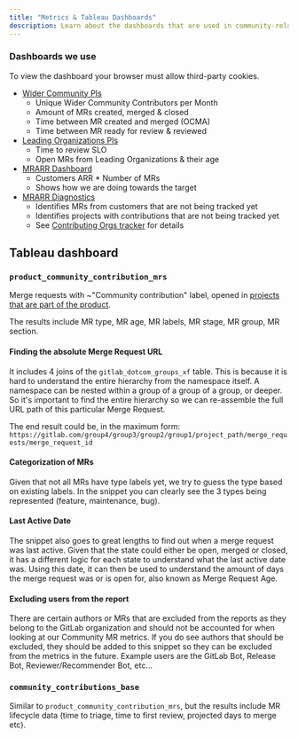 ```yaml
---
title: "Metrics & Tableau Dashboards"
description: Learn about the dashboards that are used in community-related dashboards!
---
```


### Dashboards we use

To view the dashboard your browser must allow third-party cookies.

- [Wider Community PIs](https://us-west-2b.online.tableau.com/t/gitlabpublic/views/WiderCommunityPIsPart1/WiderCommunityPIsDashboardPart1)
  - Unique Wider Community Contributors per Month
  - Amount of MRs created, merged & closed
  - Time between MR created and merged (OCMA)
  - Time between MR ready for review & reviewed
- [Leading Organizations PIs](https://us-west-2b.online.tableau.com/t/gitlabpublic/views/LeadingOrganizationsPIsPart1/LeadingOrganizationsPIsPart1)
  - Time to review SLO
  - Open MRs from Leading Organizations & their age
- [MRARR Dashboard](https://10az.online.tableau.com/t/gitlab/views/MRARRDashboard_17055242209630/MRARRDashboard)
  - Customers ARR * Number of MRs
  - Shows how we are doing towards the target
- [MRARR Diagnostics](https://10az.online.tableau.com/t/gitlab/views/MRARRDiagnostics/MRARRDiagnostics)
  - Identifies MRs from customers that are not being tracked yet
  - Identifies projects with contributions that are not being tracked yet
  - See [Contributing Orgs tracker](/handbook/marketing/developer-relations/contributor-success/contributing-org-tracker.html) for details

## Tableau dashboard

### `product_community_contribution_mrs`

Merge requests with ~"Community contribution" label, opened in
[projects that are part of the product](/handbook/engineering/metrics/#projects-that-are-part-of-the-product).

The results include MR type, MR age, MR labels, MR stage, MR group, MR section.

#### Finding the absolute Merge Request URL

It includes 4 joins of the `gitlab_dotcom_groups_xf` table. This is because it is hard to understand the entire hierarchy from the namespace itself. A namespace can be nested within a group of a group of a group, or deeper. So it's important to find the entire hierarchy so we can re-assemble the full URL path of this particular Merge Request.

The end result could be, in the maximum form: `https://gitlab.com/group4/group3/group2/group1/project_path/merge_requests/merge_request_id`

#### Categorization of MRs

Given that not all MRs have type labels yet, we try to guess the type based on existing labels. In the snippet you can clearly see the 3 types being represented (feature, maintenance, bug).

#### Last Active Date

The snippet also goes to great lengths to find out when a merge request was last active. Given that the state could either be open, merged or closed, it has a different logic for each state to understand what the last active date was. Using this date, it can then be used to understand the amount of days the merge request was or is open for, also known as Merge Request Age.

#### Excluding users from the report

There are certain authors or MRs that are excluded from the reports as they belong to the GitLab organization and should not be accounted for when looking at our Community MR metrics. If you do see authors that should be excluded, they should be added to this snippet so they can be excluded from the metrics in the future. Example users are the GitLab Bot, Release Bot, Reviewer/Recommender Bot, etc...

### `community_contributions_base`

Similar to `product_community_contribution_mrs`, but the results include MR lifecycle data (time to triage, time to first review, projected days to merge etc).
